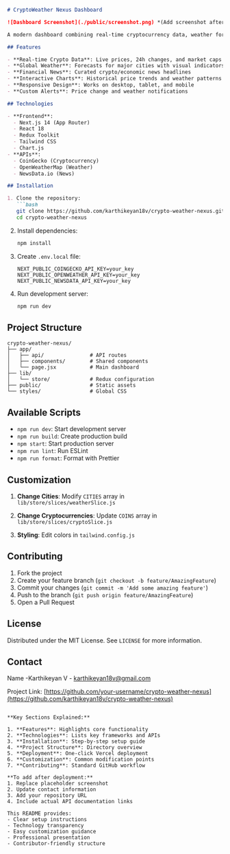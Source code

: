 
```markdown
# CryptoWeather Nexus Dashboard

![Dashboard Screenshot](./public/screenshot.png) *(Add screenshot after deployment)*

A modern dashboard combining real-time cryptocurrency data, weather forecasts, and financial news with interactive visualizations.

## Features

- **Real-time Crypto Data**: Live prices, 24h changes, and market caps
- **Global Weather**: Forecasts for major cities with visual indicators
- **Financial News**: Curated crypto/economic news headlines
- **Interactive Charts**: Historical price trends and weather patterns
- **Responsive Design**: Works on desktop, tablet, and mobile
- **Custom Alerts**: Price change and weather notifications

## Technologies

- **Frontend**: 
  - Next.js 14 (App Router)
  - React 18
  - Redux Toolkit
  - Tailwind CSS
  - Chart.js
- **APIs**:
  - CoinGecko (Cryptocurrency)
  - OpenWeatherMap (Weather)
  - NewsData.io (News)

## Installation

1. Clone the repository:
   ```bash
   git clone https://github.com/karthikeyan18v/crypto-weather-nexus.git
   cd crypto-weather-nexus
   ```

2. Install dependencies:
   ```bash
   npm install
   ```

3. Create `.env.local` file:
   ```env
   NEXT_PUBLIC_COINGECKO_API_KEY=your_key
   NEXT_PUBLIC_OPENWEATHER_API_KEY=your_key
   NEXT_PUBLIC_NEWSDATA_API_KEY=your_key
   ```

4. Run development server:
   ```bash
   npm run dev
   ```

## Project Structure

```
crypto-weather-nexus/
├── app/
│   ├── api/               # API routes
│   ├── components/        # Shared components
│   └── page.jsx           # Main dashboard
├── lib/
│   └── store/             # Redux configuration
├── public/                # Static assets
└── styles/                # Global CSS
```

## Available Scripts

- `npm run dev`: Start development server
- `npm run build`: Create production build
- `npm start`: Start production server
- `npm run lint`: Run ESLint
- `npm run format`: Format with Prettier


## Customization

1. **Change Cities**:
   Modify `CITIES` array in `lib/store/slices/weatherSlice.js`

2. **Change Cryptocurrencies**:
   Update `COINS` array in `lib/store/slices/cryptoSlice.js`

3. **Styling**:
   Edit colors in `tailwind.config.js`

## Contributing

1. Fork the project
2. Create your feature branch (`git checkout -b feature/AmazingFeature`)
3. Commit your changes (`git commit -m 'Add some amazing feature'`)
4. Push to the branch (`git push origin feature/AmazingFeature`)
5. Open a Pull Request

## License

Distributed under the MIT License. See `LICENSE` for more information.

## Contact

 Name -Karthikeyan V - karthikeyan18v@gmail.com

Project Link: [https://github.com/your-username/crypto-weather-nexus](https://github.com/karthikeyan18v/crypto-weather-nexus)
```

**Key Sections Explained:**

1. **Features**: Highlights core functionality
2. **Technologies**: Lists key frameworks and APIs
3. **Installation**: Step-by-step setup guide
4. **Project Structure**: Directory overview
5. **Deployment**: One-click Vercel deployment
6. **Customization**: Common modification points
7. **Contributing**: Standard GitHub workflow

**To add after deployment:**
1. Replace placeholder screenshot
2. Update contact information
3. Add your repository URL
4. Include actual API documentation links

This README provides:
- Clear setup instructions
- Technology transparency
- Easy customization guidance
- Professional presentation
- Contributor-friendly structure

